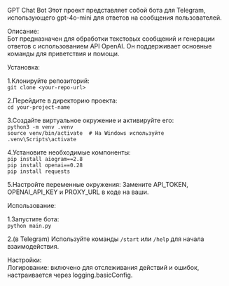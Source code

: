 GPT Chat Bot
Этот проект представляет собой бота для Telegram, использующего gpt-4o-mini для ответов на сообщения пользователей.

Описание:  
Бот предназначен для обработки текстовых сообщений и генерации ответов с использованием API OpenAI. Он поддерживает основные команды для приветствия и помощи.



Установка:

1.Клонируйте репозиторий:  
`git clone <your-repo-url>`

2.Перейдите в директорию проекта:  
`cd your-project-name`

3.Создайте виртуальное окружение и активируйте его:  
`python3 -m venv .venv`  
`source venv/bin/activate  # На Windows используйте .venv\Scripts\activate`

4.Установите необходимые компоненты:  
`pip install aiogram==2.8`  
`pip install openai==0.28`  
`pip install requests`

5.Настройте переменные окружения: Замените API_TOKEN, OPENAI_API_KEY и PROXY_URL в коде на ваши.



Использование:

1.Запустите бота:  
`python main.py`

2.(в Telegram) Используйте команды `/start` или `/help` для начала взаимодействия.



Настройки:  
Логирование: включено для отслеживания действий и ошибок, настраивается через logging.basicConfig.
